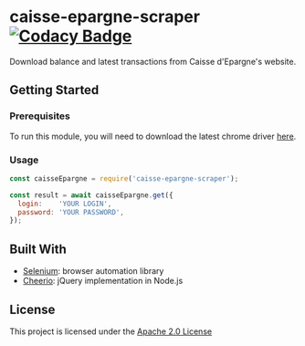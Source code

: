 # caisse-epargne-scraper [![Codacy Badge](https://api.codacy.com/project/badge/Grade/c457234e003c42428259104f26c112e7)](https://www.codacy.com/app/fabrice404/caisse-epargne-scraper?utm_source=github.com&amp;utm_medium=referral&amp;utm_content=fabrice404/caisse-epargne-scraper&amp;utm_campaign=Badge_Grade)

Download balance and latest transactions from Caisse d'Epargne's website.

## Getting Started

### Prerequisites

To run this module, you will need to download the latest chrome driver [here](http://chromedriver.storage.googleapis.com/index.html).

### Usage

```javascript
const caisseEpargne = require('caisse-epargne-scraper');

const result = await caisseEpargne.get({
  login:    'YOUR LOGIN',
  password: 'YOUR PASSWORD',
});
```

## Built With

  * [Selenium](https://www.npmjs.com/package/selenium-webdriver): browser automation library
  * [Cheerio](https://www.npmjs.com/package/cheerio): jQuery implementation in Node.js

## License

This project is licensed under the [Apache 2.0 License](https://www.apache.org/licenses/LICENSE-2.0)
